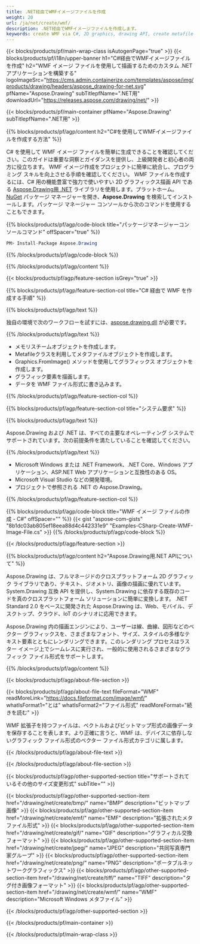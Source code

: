 ```yaml
---
title: .NET経由でWMFイメージファイルを作成
weight: 20
url: /ja/net/create/wmf/
description: .NET経由でWMFイメージファイルを作成します。
keywords: create WMF via C#, 2D graphics, drawing API, create metafile C#, Drawing .NET用, save WMF image file, cross-platform 2D graphic library, Metafile class, vector graphics drawing, draw line, WMF image file, Graphics file formats
---
```


{{< blocks/products/pf/main-wrap-class isAutogenPage="true" >}}
{{< blocks/products/pf/i18n/upper-banner h1="C#経由でWMFイメージファイルを作成" h2="WMF イメージ ファイルを使用して描画するためのカスタム .NET アプリケーションを構築する" logoImageSrc="https://cms.admin.containerize.com/templates/aspose/img/products/drawing/headers/aspose_drawing-for-net.svg" pfName="Aspose.Drawing" subTitlepfName=".NET用" downloadUrl="https://releases.aspose.com/drawing/net/" >}}

{{< blocks/products/pf/main-container pfName="Aspose.Drawing" subTitlepfName=".NET用" >}}


{{% blocks/products/pf/agp/content h2="C#を使用してWMFイメージファイルを作成する方法" %}}

C# を使用して WMF イメージ ファイルを簡単に生成できることを確認してください。このガイドは重要な洞察とガイダンスを提供し、上級開発者と初心者の両方に役立ちます。 WMF イメージ作成をプロジェクトに簡単に統合し、プログラミング スキルを向上させる手順を確認してください。 WMF ファイルを作成するには、C# 用の機能豊富で強力で使いやすい 2D グラフィックス描画 API である [Aspose.Drawing用 .NET](https://products.aspose.com/drawing/net) ライブラリを使用します。プラットホーム。 [NuGet](https://www.nuget.org/packages/aspose.drawing) パッケージ マネージャーを開き、**Aspose.Drawing** を検索してインストールします。パッケージ マネージャー コンソールから次のコマンドを使用することもできます。

{{% blocks/products/pf/agp/code-block title="パッケージマネージャーコンソールコマンド" offSpacer="true" %}}
```cs
PM> Install-Package Aspose.Drawing
```
{{% /blocks/products/pf/agp/code-block %}}

{{% /blocks/products/pf/agp/content %}}


{{< blocks/products/pf/agp/feature-section isGrey="true" >}}

{{% blocks/products/pf/agp/feature-section-col title="C# 経由で WMF を作成する手順" %}}

{{% blocks/products/pf/agp/text %}}

独自の環境で次のワークフローを試すには、[aspose.drawing.dll](https://downloads.aspose.com/drawing/net) が必要です。

{{% /blocks/products/pf/agp/text %}}

+ メモリスチームオブジェクトを作成します。
+ Metafileクラスを利用してメタファイルオブジェクトを作成します。
+ Graphics.FromImage() メソッドを使用してグラフィックス オブジェクトを作成します。
+ グラフィック要素を描画します。
+ データを WMF ファイル形式に書き込みます。

{{% /blocks/products/pf/agp/feature-section-col %}}

{{% blocks/products/pf/agp/feature-section-col title="システム要求" %}}

{{% blocks/products/pf/agp/text %}}

Aspose.Drawing および .NET は、すべての主要なオペレーティング システムでサポートされています。次の前提条件を満たしていることを確認してください。

{{% /blocks/products/pf/agp/text %}}

- Microsoft Windows または .NET Framework、.NET Core、Windows アプリケーション、ASP.NET Web アプリケーションと互換性のある OS。
- Microsoft Visual Studio などの開発環境。
- プロジェクトで参照される .NET の Aspose.Drawing。

{{% /blocks/products/pf/agp/feature-section-col %}}

{{% blocks/products/pf/agp/code-block title="WMF イメージ ファイルの作成 - C#" offSpacer="" %}}
{{< gist "aspose-com-gists" "8b1dc03ab805ef18eea88d4c442331e9" "Examples-CSharp-Create-WMF-Image-File.cs" >}}
{{% /blocks/products/pf/agp/code-block %}}

{{< /blocks/products/pf/agp/feature-section >}}


<!-- aboutfile Starts -->

{{% blocks/products/pf/agp/content h2="Aspose.Drawing用.NET APIについて" %}}

Aspose.Drawing は、フルマネージドのクロスプラットフォーム 2D グラフィック ライブラリであり、テキスト、ジオメトリ、画像の描画に優れています。 System.Drawing 互換 API を提供し、System.Drawing に依存する既存のコードを真のクロスプラットフォーム ソリューションに簡単に変換します。 .NET Standard 2.0 をベースに開発された Aspose.Drawing は、Web、モバイル、デスクトップ、クラウド、IoT のシナリオに応用できます。

Aspose.Drawing 内の描画エンジンにより、ユーザーは線、曲線、図形などのベクター グラフィックスを、さまざまなフォント、サイズ、スタイルの多様なテキスト要素とともにレンダリングできます。このレンダリング プロセスはラスター イメージ上でシームレスに実行され、一般的に使用されるさまざまなグラフィック ファイル形式をサポートします。

{{% /blocks/products/pf/agp/content %}}


{{< blocks/products/pf/agp/about-file-section >}}

{{< blocks/products/pf/agp/about-file-text fileFormat="WMF" readMoreLink="https://docs.fileformat.com/image/wmf/" whatIsFormat1="とは" whatIsFormat2="ファイル形式" readMoreFormat="続きを読む" >}}

WMF 拡張子を持つファイルは、ベクトルおよびビットマップ形式の画像データを保存することを表します。より正確に言うと、WMF は、デバイスに依存しないグラフィック ファイル形式のベクター ファイル形式カテゴリに属します。

{{< /blocks/products/pf/agp/about-file-text >}}

{{< /blocks/products/pf/agp/about-file-section >}}

<!-- aboutfile Ends -->


{{< blocks/products/pf/agp/other-supported-section title="サポートされているその他のサイズ変更形式" subTitle="" >}}

{{< blocks/products/pf/agp/other-supported-section-item href="/drawing/net/create/bmp/" name="BMP" description="ビットマップ画像" >}}
{{< blocks/products/pf/agp/other-supported-section-item href="/drawing/net/create/emf/" name="EMF" description="拡張されたメタファイル形式" >}}
{{< blocks/products/pf/agp/other-supported-section-item href="/drawing/net/create/gif/" name="GIF" description="グラフィカル交換フォーマット" >}}
{{< blocks/products/pf/agp/other-supported-section-item href="/drawing/net/create/jpeg/" name="JPEG" description="共同写真専門家グループ" >}}
{{< blocks/products/pf/agp/other-supported-section-item href="/drawing/net/create/png/" name="PNG" description="ポータブルネットワークグラフィックス" >}}
{{< blocks/products/pf/agp/other-supported-section-item href="/drawing/net/create/tiff/" name="TIFF" description="タグ付き画像フォーマット" >}}
{{< blocks/products/pf/agp/other-supported-section-item href="/drawing/net/create/wmf/" name="WMF" description="Microsoft Windows メタファイル" >}}


{{< /blocks/products/pf/agp/other-supported-section >}}

{{< /blocks/products/pf/main-container >}}

{{< /blocks/products/pf/main-wrap-class >}}
